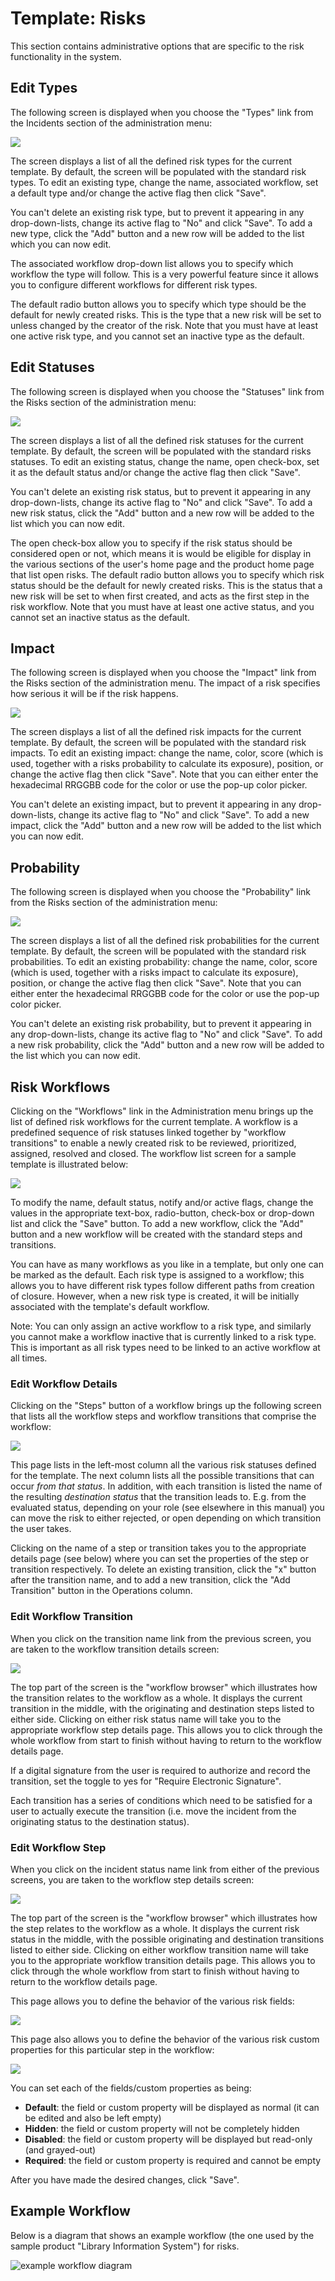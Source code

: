 # Template: Risks

This section contains administrative options that are specific to the risk functionality in the system.


## Edit Types

The following screen is displayed when you choose the "Types" link from the Incidents section of the administration menu:

![](img/Template_Risks_167.png)

The screen displays a list of all the defined risk types for the current template. By default, the screen will be populated with the standard risk types. To edit an existing type, change the name, associated workflow, set a default type and/or change the active flag then click "Save".

You can't delete an existing risk type, but to prevent it appearing in any drop-down-lists, change its active flag to "No" and click "Save". To add a new type, click the "Add" button and a new row will be added to the list which you can now edit.

The associated workflow drop-down list allows you to specify which workflow the type will follow. This is a very powerful feature since it allows you to configure different workflows for different risk types.

The default radio button allows you to specify which type should be the default for newly created risks. This is the type that a new risk will be set to unless changed by the creator of the risk. Note that you must have at least one active risk type, and you cannot set an inactive type as the default.


## Edit Statuses

The following screen is displayed when you choose the "Statuses" link from the Risks section of the administration menu:

![](img/Template_Risks_168.png)

The screen displays a list of all the defined risk statuses for the current template. By default, the screen will be populated with the standard risks statuses. To edit an existing status, change the name, open check-box, set it as the default status and/or change the active flag then click "Save".

You can't delete an existing risk status, but to prevent it appearing in any drop-down-lists, change its active flag to "No" and click "Save". To add a new risk status, click the "Add" button and a new row will be added to the list which you can now edit.

The open check-box allow you to specify if the risk status should be considered open or not, which means it is would be eligible for display in the various sections of the user's home page and the product home page that list open risks. The default radio button allows you to specify which risk status should be the default for newly created risks. This is the status that a new risk will be set to when first created, and acts as the first step in the risk workflow. Note that you must have at least one active status, and you cannot set an inactive status as the default.


## Impact

The following screen is displayed when you choose the "Impact" link from the Risks section of the administration menu. The impact of a risk specifies how serious it will be if the risk happens.

![](img/Template_Risks_169.png)

The screen displays a list of all the defined risk impacts for the current template. By default, the screen will be populated with the standard risk impacts. To edit an existing impact: change the name, color, score (which is used, together with a risks probability to calculate its exposure), position, or change the active flag then click "Save". Note that you can either enter the hexadecimal RRGGBB code for the color or use the pop-up color picker.

You can't delete an existing impact, but to prevent it appearing in any drop-down-lists, change its active flag to "No" and click "Save". To add a new impact, click the "Add" button and a new row will be added to the list which you can now edit.


## Probability

The following screen is displayed when you choose the "Probability" link from the Risks section of the administration menu:

![](img/Template_Risks_170.png)

The screen displays a list of all the defined risk probabilities for the current template. By default, the screen will be populated with the standard risk probabilities. To edit an existing probability:
change the name, color, score (which is used, together with a risks impact to calculate its exposure), position, or change the active flag then click "Save". Note that you can either enter the hexadecimal RRGGBB code for the color or use the pop-up color picker.

You can't delete an existing risk probability, but to prevent it appearing in any drop-down-lists, change its active flag to "No" and click "Save". To add a new risk probability, click the "Add" button and a new row will be added to the list which you can now edit.


## Risk Workflows

Clicking on the "Workflows" link in the Administration menu brings up the list of defined risk workflows for the current template. A workflow is a predefined sequence of risk statuses linked together by "workflow transitions" to enable a newly created risk to be reviewed, prioritized, assigned, resolved and closed. The workflow list screen for a sample template is illustrated below:

![](img/Template_Risks_171.png)

To modify the name, default status, notify and/or active flags, change the values in the appropriate text-box, radio-button, check-box or drop-down list and click the "Save" button. To add a new workflow, click the "Add" button and a new workflow will be created with the standard steps and transitions.

You can have as many workflows as you like in a template, but only one can be marked as the default. Each risk type is assigned to a workflow;
this allows you to have different risk types follow different paths from creation of closure. However, when a new risk type is created, it will be initially associated with the template's default workflow.

Note: You can only assign an active workflow to a risk type, and similarly you cannot make a workflow inactive that is currently linked to a risk type. This is important as all risk types need to be linked to an active workflow at all times.


### Edit Workflow Details

Clicking on the "Steps" button of a workflow brings up the following screen that lists all the workflow steps and workflow transitions that comprise the workflow:

![](img/Template_Risks_172.png)

This page lists in the left-most column all the various risk statuses defined for the template. The next column lists all the possible transitions that can occur *from that status*. In addition, with each transition is listed the name of the resulting *destination status* that the transition leads to. E.g. from the evaluated status, depending on your role (see elsewhere in this manual) you can move the risk to either rejected, or open depending on which transition the user takes.

Clicking on the name of a step or transition takes you to the appropriate details page (see below) where you can set the properties of the step or transition respectively. To delete an existing transition, click the "x" button after the transition name, and to add a new transition, click the "Add Transition" button in the Operations column.


### Edit Workflow Transition

When you click on the transition name link from the previous screen, you are taken to the workflow transition details screen:

![](img/Template_Risks_173.png)

The top part of the screen is the "workflow browser" which illustrates how the transition relates to the workflow as a whole. It displays the current transition in the middle, with the originating and destination steps listed to either side. Clicking on either risk status name will take you to the appropriate workflow step details page. This allows you to click through the whole workflow from start to finish without having to return to the workflow details page.

If a digital signature from the user is required to authorize and record the transition, set the toggle to yes for "Require Electronic Signature".

Each transition has a series of conditions which need to be satisfied for a user to actually execute the transition (i.e. move the incident from the originating status to the destination status).


### Edit Workflow Step

When you click on the incident status name link from either of the previous screens, you are taken to the workflow step details screen:

![](img/Template_Risks_174.png)

The top part of the screen is the "workflow browser" which illustrates how the step relates to the workflow as a whole. It displays the current risk status in the middle, with the possible originating and destination transitions listed to either side. Clicking on either workflow transition name will take you to the appropriate workflow transition details page. This allows you to click through the whole workflow from start to finish without having to return to the workflow details page.

This page allows you to define the behavior of the various risk fields:

![](img/Template_Risks_175.png)

This page also allows you to define the behavior of the various risk custom properties for this particular step in the workflow:

![](img/Template_Risks_176.png)

You can set each of the fields/custom properties as being:

- **Default**: the field or custom property will be displayed as normal (it can be edited and also be left empty)
- **Hidden**: the field or custom property will not be completely hidden
- **Disabled**: the field or custom property will be displayed but read-only (and grayed-out)
- **Required**: the field or custom property is required and cannot be empty

After you have made the desired changes, click "Save".


## Example Workflow
Below is a diagram that shows an example workflow (the one used by the sample product "Library Information System") for risks.

![example workflow diagram](img/Template_Risks_WorkflowDiagram.png)